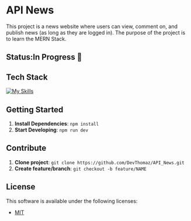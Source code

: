 # API News

This project is a news website where users can view, comment on, and publish news (as long as they are logged in). The purpose of the project is to learn the MERN Stack.

## Status:In Progress :hammer:

## Tech Stack

<!--- # "Verify icons availability here https://github.com/tandpfun/skill-icons" -->

[![My Skills](https://skillicons.dev/icons?i=js,expressjs,mongodb,react)](https://skillicons.dev)

## Getting Started

1. **Install Dependencies**: `npm install`
2. **Start Developing**: `npm run dev`

## Contribute

1. **Clone project**: `git clone https://github.com/DevThomaz/API_News.git`
2. **Create feature/branch**: `git checkout -b feature/NAME`

## License

This software is available under the following licenses:

- [MIT](https://rem.mit-license.org)
